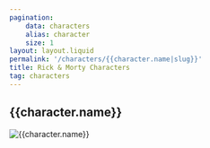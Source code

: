 ```yaml
---
pagination:
    data: characters
    alias: character
    size: 1
layout: layout.liquid
permalink: '/characters/{{character.name|slug}}'
title: Rick & Morty Characters
tag: characters
---
```


## {{character.name}}

![{{character.name}}]({{character.image}})

